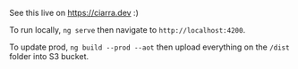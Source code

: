 See this live on https://ciarra.dev :)

To run locally,
`ng serve` then navigate to `http://localhost:4200`.

To update prod,
`ng build --prod --aot` then upload everything on the `/dist` folder into S3 bucket.
